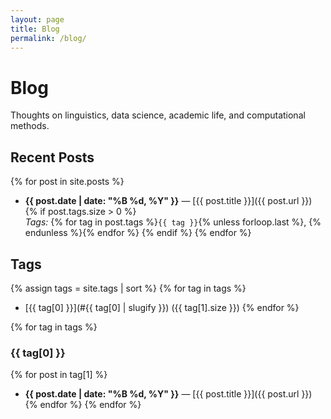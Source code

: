 ```yaml
---
layout: page
title: Blog
permalink: /blog/
---
```


# Blog

Thoughts on linguistics, data science, academic life, and computational methods.

## Recent Posts

{% for post in site.posts %}
- **{{ post.date | date: "%B %d, %Y" }}** — [{{ post.title }}]({{ post.url }})
  {% if post.tags.size > 0 %}
  <br>*Tags:* {% for tag in post.tags %}`{{ tag }}`{% unless forloop.last %}, {% endunless %}{% endfor %}
  {% endif %}
{% endfor %}

## Tags

{% assign tags = site.tags | sort %}
{% for tag in tags %}
- [{{ tag[0] }}](#{{ tag[0] | slugify }}) ({{ tag[1].size }})
{% endfor %}

{% for tag in tags %}
### {{ tag[0] }}
{% for post in tag[1] %}
- **{{ post.date | date: "%B %d, %Y" }}** — [{{ post.title }}]({{ post.url }})
{% endfor %}
{% endfor %}